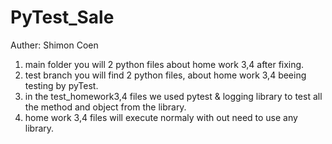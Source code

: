 # PyTest_Sale
Auther: Shimon Coen
1. main folder you will 2 python files about home work 3,4 after fixing. 
2. test branch you will find 2 python files, about home work 3,4 beeing testing by pyTest. 
3. in the test_homework3,4 files we used pytest & logging library to test all the method and object from the library.
4. home work 3,4 files will execute normaly with out need to use any library.
